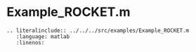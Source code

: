 # Example_ROCKET.m

```{eval-rst}
.. literalinclude:: ../../../src/examples/Example_ROCKET.m
   :language: matlab
   :linenos:
```
